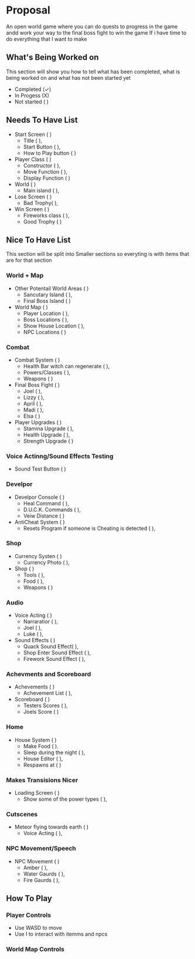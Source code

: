 # Proposal 

An open world game where you can do quests to progress in the game andd work your way to the final boss fight to win the game If i have time to do everything that I want to make

## What's Being Worked on
This section will show you how to tell what has been completed, what is being worked on and what has not been started yet

- Completed (✓)
- In Progess (X)
- Not started ( )

## Needs To Have List

- Start Screen ( )
    - Title ( ),
    - Start Button ( ),
    - How to Play button ( )
- Player Class ( )
    - Constructor ( ),
    - Move Function ( ),
    - Display Function ( )
- World ( )
    - Main island ( ),
- Lose Screen ( )
    - Bad Trophy( ),
- Win Screen ( )
    - Fireworks class ( ),
    - Good Trophy ( )

## Nice To Have List
This section will be split into Smaller sections so everyting is with items that are for that section 

### World + Map

- Other Potentail World Areas ( )
    - Sancutary Island ( ),
    - Final Boss Island ( )
- World Map ( )
    - Player Location ( ),
    - Boss Locations ( ),
    - Show House Location ( ),
    - NPC Locations ( )

### Combat 

- Combat System ( )
    - Health Bar witch can regenerate ( ),
    - Powers/Classes ( ),
    - Weapons ( )
- Final Boss Fight ( )
    - Joel ( ),
    - Lizzy ( ),
    - April ( ),
    - Madi ( ),
    - Elsa ( )
- Player Upgrades ( )
    - Stamina Upgrade ( ),
    - Health Upgrade ( ),
    - Strength Upgrade ( )

### Voice Actinng/Sound Effects Testing

- Sound Test Button ( )

### Develpor 

- Develpor Console ( )
    - Heal Command ( ),
    - D.U.C.K. Commands ( ),
    - Veiw Distance ( )
- AntiCheat System ( )
    - Resets Program if someone is Cheating is detected ( ),

 ### Shop

- Currency Systen ( )
    - Currency Photo ( ),
- Shop ( )
    - Tools ( ),
    - Food ( ),
    - Weapons ( )

### Audio

- Voice Acting ( )
    - Narraratior ( ),
    - Joel ( ),
    - Luke ( ),
- Sound Effects ( )
    - Quack Sound Effect( ),
    - Shop Enter Sound Effect ( ),
    - Firework Sound Effect ( ),

### Achevments and Scoreboard

- Achevements ( )
    - Achevement List ( ),
- Scoreboard ( )
    - Testers Scores ( ),
    - Joels Score ( )

### Home

- House System ( )
    - Make Food ( ).
    - Sleep during the night ( ),
    - House Editor ( ),
    - Respawns at ( )

### Makes Transisions Nicer

- Loading Screen ( )
    - Show some of the power types ( ),

### Cutscenes

- Meteor flying towards earth ( )
    - Voice Acting ( ),

### NPC Movement/Speech

- NPC Movement ( )
    - Amber ( ),
    - Water Gaurds ( ),
    - Fire Gaurds ( ),

## How To Play
### Player Controls 

- Use WASD to move
- Use I to interact with itemms and npcs

### World Map Controls
